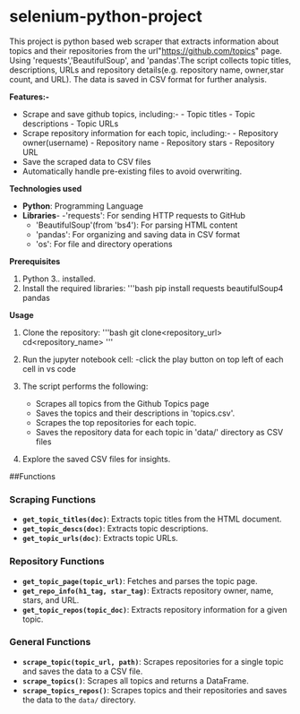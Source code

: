 # selenium-python-project
This project is python based web scraper that extracts information about topics and their repositories from the url"https://github.com/topics" page. Using 'requests','BeautifulSoup', and 'pandas'.The script collects topic titles, descriptions, URLs and repository details(e.g. repository name, owner,star count, and URL). The data is saved in CSV format for further analysis. 

**Features:-**
- Scrape and save github topics, including:-
       - Topic titles
       - Topic descriptions
       - Topic URLs
- Scrape repository information for each topic, including:-
       - Repository owner(username)
       - Repository name
       - Repository stars
       - Repository URL
 - Save the scraped data to CSV files
 - Automatically handle pre-existing files to avoid overwriting.

**Technologies used**
- **Python**: Programming Language
- **Libraries**-
    -'requests': For sending HTTP requests to GitHub
    - 'BeautifulSoup'(from 'bs4'): For parsing HTML content
    - 'pandas': For organizing and saving data in CSV format
    - 'os': For file and directory operations

**Prerequisites**
  1. Python 3.*.* installed.
  2. Install the required libraries:
      '''bash
     pip install requests beautifulSoup4 pandas

**Usage**
1. Clone the repository:
    '''bash
   git clone<repository_url>
   cd<repository_name>
   '''
2. Run the jupyter notebook cell:
     -click the play button on top left of each cell in vs code

3. The script performs the following:
   - Scrapes all topics from the Github Topics page
   - Saves the topics and their descriptions in 'topics.csv'.
   - Scrapes the top repositories for each topic.
   - Saves the repository data for each topic in 'data/' directory as CSV files

4. Explore the saved CSV files for insights.

##Functions
### Scraping Functions
- **`get_topic_titles(doc)`**: Extracts topic titles from the HTML document.
- **`get_topic_descs(doc)`**: Extracts topic descriptions.
- **`get_topic_urls(doc)`**: Extracts topic URLs.

### Repository Functions
- **`get_topic_page(topic_url)`**: Fetches and parses the topic page.
- **`get_repo_info(h1_tag, star_tag)`**: Extracts repository owner, name, stars, and URL.
- **`get_topic_repos(topic_doc)`**: Extracts repository information for a given topic.

### General Functions
- **`scrape_topic(topic_url, path)`**: Scrapes repositories for a single topic and saves the data to a CSV file.
- **`scrape_topics()`**: Scrapes all topics and returns a DataFrame.
- **`scrape_topics_repos()`**: Scrapes topics and their repositories and saves the data to the `data/` directory.    






